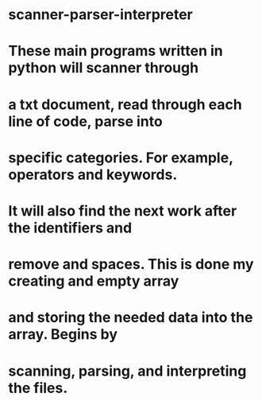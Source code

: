 # scanner-parser-interpreter
# These main programs written in python will scanner through
# a txt document, read through each line of code, parse into 
# specific categories. For example, operators and keywords. 
# It will also find the next work after the identifiers and 
# remove and spaces. This is done my creating and empty array
# and storing the needed data into the array. Begins by 
# scanning, parsing, and interpreting the files. 
